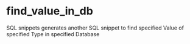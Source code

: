 # find_value_in_db
SQL snippets generates another SQL snippet to find specified Value of specified Type in specified Database
